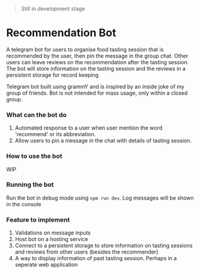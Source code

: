 > Still in development stage
# Recommendation Bot
A telegram bot for users to organise food tasting session that is recommended by the user, then pin the message in the group chat. Other users can leave reviews on the recommendation after the tasting session. The bot will store information on the tasting session and the reviews in a persistent storage for record keeping

Telegram bot built using grammY and is inspired by an inside joke of my group of friends. Bot is not intended for mass usage, only within a closed group.

### What can the bot do
1. Automated response to a user when user mention the word 'recommend' or its abbreviation.
2. Allow users to pin a message in the chat with details of tasting session.

### How to use the bot
WIP

### Running the bot
Run the bot in debug mode using `npm run dev`. Log messages will be shown in the console

### Feature to implement
1. Validations on message inputs
2. Host bot on a hosting service
3. Connect to a persistent storage to store information on tasting sessions and reviews from other users (besides the recommender)
4. A way to display information of past tasting session. Perhaps in a seperate web application